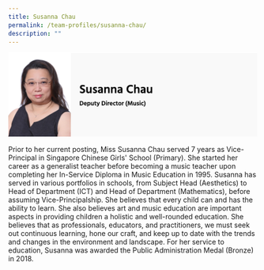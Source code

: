 ```yaml
---
title: Susanna Chau
permalink: /team-profiles/susanna-chau/
description: ""
---
```

![](/images/susanna%20chau.png)

Prior to her current posting, Miss Susanna Chau served 7 years as Vice-Principal in Singapore Chinese Girls' School (Primary). She started her career as a generalist teacher before becoming a music teacher upon completing her In-Service Diploma in Music Education in 1995. Susanna has served in various portfolios in schools, from Subject Head (Aesthetics) to Head of Department (ICT) and Head of Department (Mathematics), before assuming Vice-Principalship. She believes that every child can and has the ability to learn. She also believes art and music education are important aspects in providing children a holistic and well-rounded education. She believes that as professionals, educators, and practitioners, we must seek out continuous learning, hone our craft, and keep up to date with the trends and changes in the environment and landscape. For her service to education, Susanna was awarded the Public Administration Medal (Bronze) in 2018.
